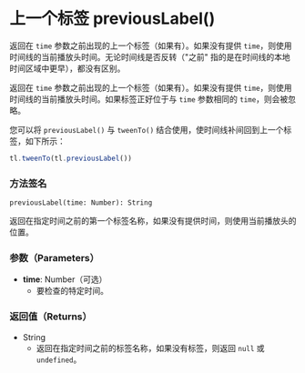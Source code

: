 # 上一个标签 previousLabel()

返回在 `time` 参数之前出现的上一个标签（如果有）。如果没有提供 `time`，则使用时间线的当前播放头时间。无论时间线是否反转（"之前" 指的是在时间线的本地时间区域中更早），都没有区别。

返回在 `time` 参数之前出现的上一个标签（如果有）。如果没有提供 `time`，则使用时间线的当前播放头时间。如果标签正好位于与 `time` 参数相同的 `time`，则会被忽略。

您可以将 `previousLabel()` 与 `tweenTo()` 结合使用，使时间线补间回到上一个标签，如下所示：

```javascript
tl.tweenTo(tl.previousLabel())
```

### 方法签名

```plaintext
previousLabel(time: Number): String
```

返回在指定时间之前的第一个标签名称，如果没有提供时间，则使用当前播放头的位置。

### 参数（Parameters）

- **time**: Number（可选）
  - 要检查的特定时间。

### 返回值（Returns）

- String
  - 返回在指定时间之前的标签名称，如果没有标签，则返回 `null` 或 `undefined`。
